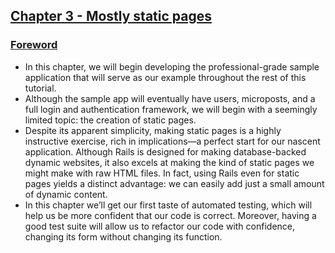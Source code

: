 ## [Chapter 3 - Mostly static pages](https://www.railstutorial.org/book/static_pages)

### [Foreword](https://www.railstutorial.org/book/static_pages#cha-static_pages)
- In this chapter, we will begin developing the professional-grade sample application that will serve as our example throughout the rest of this tutorial.
- Although the sample app will eventually have users, microposts, and a full login and authentication framework, we will begin with a seemingly limited topic: the creation of static pages.
- Despite its apparent simplicity, making static pages is a highly instructive exercise, rich in implications—a perfect start for our nascent application.
Although Rails is designed for making database-backed dynamic websites, it also excels at making the kind of static pages we might make with raw HTML files. In fact, using Rails even for static pages yields a distinct advantage: we can easily add just a small amount of dynamic content.
- In this chapter we’ll get our first taste of automated testing, which will help us be more confident that our code is correct. Moreover, having a good test suite will allow us to refactor our code with confidence, changing its form without changing its function.
